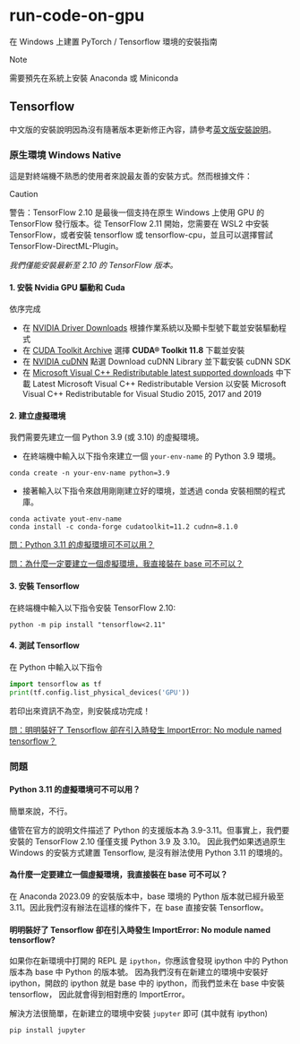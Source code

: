 # run-code-on-gpu
在 Windows 上建置 PyTorch / Tensorflow 環境的安裝指南

> [!NOTE]  
> 需要預先在系統上安裝 Anaconda 或 Miniconda


## Tensorflow 
中文版的安裝說明因為沒有隨著版本更新修正內容，請參考[英文版安裝說明](https://www.tensorflow.org/install/pip#windows-native)。

### 原生環境 Windows Native
這是對終端機不熟悉的使用者來說最友善的安裝方式。然而根據文件：

> [!CAUTION]
> 警告：TensorFlow 2.10 是最後一個支持在原生 Windows 上使用 GPU 的 TensorFlow 發行版本。從 TensorFlow 2.11 開始，您需要在 WSL2 中安裝 TensorFlow，或者安裝 tensorflow 或 tensorflow-cpu，並且可以選擇嘗試 TensorFlow-DirectML-Plugin。

*我們僅能安裝最新至 2.10 的 TensorFlow 版本。*

#### 1. 安裝 Nvidia GPU 驅動和 Cuda
依序完成
* 在 [NVIDIA Driver Downloads](https://www.nvidia.com/download/index.aspx?lang=en-us) 根據作業系統以及顯卡型號下載並安裝驅動程式
* 在 [CUDA Toolkit Archive](https://developer.nvidia.com/cuda-toolkit-archive) 選擇 **CUDA® Toolkit 11.8** 下載並安裝
* 在 [NVIDIA cuDNN](https://developer.nvidia.com/cudnn) 點選 Download cuDNN Library 並下載安裝 cuDNN SDK
* 在 [Microsoft Visual C++ Redistributable latest supported downloads](https://learn.microsoft.com/en-US/cpp/windows/latest-supported-vc-redist?view=msvc-170) 中下載 Latest Microsoft Visual C++ Redistributable Version 以安裝 Microsoft Visual C++ Redistributable for Visual Studio 2015, 2017 and 2019

#### 2. 建立虛擬環境
我們需要先建立一個 Python 3.9 (或 3.10) 的虛擬環境。
* 在終端機中輸入以下指令來建立一個 `your-env-name` 的 Python 3.9 環境。
```shell
conda create -n your-env-name python=3.9
```
* 接著輸入以下指令來啟用剛剛建立好的環境，並透過 conda 安裝相關的程式庫。
```shell
conda activate yout-env-name
conda install -c conda-forge cudatoolkit=11.2 cudnn=8.1.0
```

[問：Python 3.11 的虛擬環境可不可以用？](#python-311-%E7%9A%84%E8%99%9B%E6%93%AC%E7%92%B0%E5%A2%83%E5%8F%AF%E4%B8%8D%E5%8F%AF%E4%BB%A5%E7%94%A8)

[問：為什麼一定要建立一個虛擬環境，我直接裝在 base 可不可以？](#%E7%82%BA%E4%BB%80%E9%BA%BC%E4%B8%80%E5%AE%9A%E8%A6%81%E5%BB%BA%E7%AB%8B%E4%B8%80%E5%80%8B%E8%99%9B%E6%93%AC%E7%92%B0%E5%A2%83%E6%88%91%E7%9B%B4%E6%8E%A5%E8%A3%9D%E5%9C%A8-base-%E5%8F%AF%E4%B8%8D%E5%8F%AF%E4%BB%A5)

#### 3. 安裝 Tensorflow
在終端機中輸入以下指令安裝 TensorFlow 2.10:
```shell
python -m pip install "tensorflow<2.11"
```

#### 4. 測試 Tensorflow
在 Python 中輸入以下指令
```Python
import tensorflow as tf
print(tf.config.list_physical_devices('GPU'))
```
若印出來資訊不為空，則安裝成功完成！

[問：明明裝好了 Tensorflow 卻在引入時發生 ImportError: No module named tensorflow？](#%E6%98%8E%E6%98%8E%E8%A3%9D%E5%A5%BD%E4%BA%86-tensorflow-%E5%8D%BB%E5%9C%A8%E5%BC%95%E5%85%A5%E6%99%82%E7%99%BC%E7%94%9F-importerror-no-module-named-tensorflow)


### 問題

#### Python 3.11 的虛擬環境可不可以用？
簡單來說，不行。

儘管在官方的說明文件描述了 Python 的支援版本為 3.9-3.11。但事實上，我們要安裝的 TensorFlow 2.10 僅僅支援 Python 3.9 及 3.10。
因此我們如果透過原生 Windows 的安裝方式建置 Tensorflow, 是沒有辦法使用 Python 3.11 的環境的。

#### 為什麼一定要建立一個虛擬環境，我直接裝在 base 可不可以？

在 Anaconda 2023.09 的安裝版本中，base 環境的 Python 版本就已經升級至 3.11。因此我們沒有辦法在這樣的條件下，在 base 直接安裝 Tensorflow。

#### 明明裝好了 Tensorflow 卻在引入時發生 ImportError: No module named tensorflow?

如果你在新環境中打開的 REPL 是 `ipython`，你應該會發現 ipython 中的 Python 版本為 base 中 Python 的版本號。
因為我們沒有在新建立的環境中安裝好 ipython，開啟的 ipython 就是 base 中的 ipython，而我們並未在 base 中安裝 tensorflow，
因此就會得到相對應的 ImportError。

解決方法很簡單，在新建立的環境中安裝 `jupyter` 即可 (其中就有 ipython)
```shell
pip install jupyter
```


